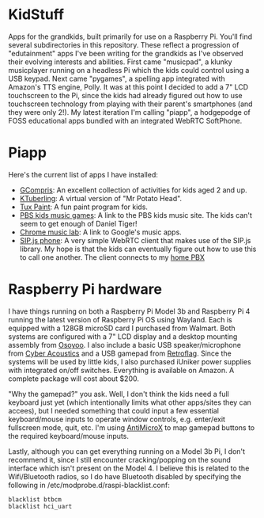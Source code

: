 # KidStuff
Apps for the grandkids, built primarily for use on a Raspberry Pi.  You'll find several subdirectories in this repository.  These reflect a progression of "edutainment" apps I've been writing for the grandkids as I've observed their evolving interests and abilities.  First came "musicpad", a klunky musicplayer running on a headless Pi which the kids could control using a USB keypad.  Next came "pygames", a spelling app integrated with Amazon's TTS engine, Polly.  It was at this point I decided to add a 7" LCD touchscreen to the Pi, since the kids had already figured out how to use touchscreen technology from playing with their parent's smartphones (and they were only 2!).  My latest iteration I'm calling "piapp", a hodgepodge of FOSS educational apps bundled with an integrated WebRTC SoftPhone.

# Piapp
Here's the current list of apps I have installed:
+ [GCompris](https://www.gcompris.net/): An excellent collection of activities for kids aged 2 and up.
+ [KTuberling](https://apps.kde.org/ktuberling/): A virtual version of "Mr Potato Head".
+ [Tux Paint](https://tuxpaint.org/): A fun paint program for kids.
+ [PBS kids music games](https://pbskids.org/games/music): A link to the PBS kids music site.  The kids can't seem to get enough of Daniel Tiger!
+ [Chrome music lab](https://musiclab.chromeexperiments.com/): A link to Google's music apps.
+ [SIP.js phone](https://sipjs.com/): A very simple WebRTC client that makes use of the SIP.js library.  My hope is that the kids can eventually figure out how to use this to call one another.  The client connects to my [home PBX](https://pbxmyhome.mckblog.net)

# Raspberry Pi hardware
I have things running on both a Raspberry Pi Model 3b and Raspberry Pi 4 running the latest version of Raspberry Pi OS using Wayland.  Each is equipped with a 128GB microSD card I purchased from Walmart. Both systems are configured with a 7" LCD display and a desktop mounting assembly from [Osoyoo](https://osoyoo.com/).  I also include a basic USB speaker/microphone from [Cyber Acoustics](https://www.cyberacoustics.com/) and a USB gamepad from [Retroflag](https://retroflag.com/). Since the systems will be used by little kids, I also purchased iUniker power supplies with integrated on/off switches. Everything is available on Amazon.  A complete package will cost about $200.

"Why the gamepad?" you ask.  Well, I don't think the kids need a full keyboard just yet (which intentionally limits what other apps/sites they can accees), but I needed something that could input a few essential keyboard/mouse inputs to operate window controls, e.g. enter/exit fullscreen mode, quit, etc.  I'm using [AntiMicroX](https://github.com/AntiMicroX/antimicrox) to map gamepad buttons to the required keyboard/mouse inputs.

Lastly, although you can get everything running on a Model 3b Pi, I don't recommend it, since I still encounter cracking/popping on the sound interface which isn't present on the Model 4. I believe this is related to the Wifi/Bluetooth radios, so I do have Bluetooth disabled by specifying the following in /etc/modprobe.d/raspi-blacklist.conf:
```
blacklist btbcm
blacklist hci_uart
```
